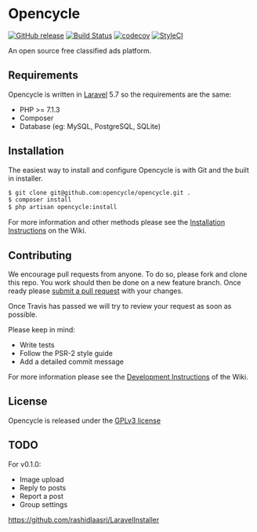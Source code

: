 # Opencycle 

[![GitHub release](https://img.shields.io/github/release/opencycle/opencycle.svg)](https://github.com/opencycle/opencycle/releases)
 [![Build Status](https://travis-ci.com/opencycle/opencycle.svg?branch=master)](https://travis-ci.com/opencycle/opencycle) [![codecov](https://codecov.io/gh/opencycle/opencycle/branch/master/graph/badge.svg)](https://codecov.io/gh/opencycle/opencycle) [![StyleCI](https://github.styleci.io/repos/146082121/shield?branch=master)](https://github.styleci.io/repos/146082121)

An open source free classified ads platform.

## Requirements

Opencycle is written in [Laravel](https://laravel.com/docs/5.7/installation#server-requirements) 5.7 so the requirements are the same:

* PHP >= 7.1.3
* Composer
* Database (eg: MySQL, PostgreSQL, SQLite)

## Installation

The easiest way to install and configure Opencycle is with Git and the built in installer.

```bash
$ git clone git@github.com:opencycle/opencycle.git .
$ composer install
$ php artisan opencycle:install
```

For more information and other methods please see the [Installation Instructions](https://github.com/opencycle/opencycle/wiki/Installation) on the Wiki.

## Contributing

We encourage pull requests from anyone. To do so, please fork and clone this repo.
You work should then be done on a new feature branch. Once ready please
[submit a pull request](https://github.com/opencycle/opencycle/compare/)
with your changes.

Once Travis has passed we will try to review your request as soon as possible.

Please keep in mind:

* Write tests
* Follow the PSR-2 style guide
* Add a detailed commit message

For more information please see the [Development Instructions](https://github.com/opencycle/opencycle/wiki/Development) of the Wiki.

## License

Opencycle is released under the [GPLv3 license](LICENSE)

## TODO

 For v0.1.0:
 
 * Image upload
 * Reply to posts
 * Report a post
 * Group settings
 
https://github.com/rashidlaasri/LaravelInstaller
